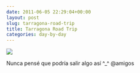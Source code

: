 ```yaml
---
date: 2011-06-05 22:29:04+00:00
layout: post
slug: tarragona-road-trip
title: Tarragona Road Trip
categories: day-by-day
---
```


[![](http://blog.migueljulian.com/wp-content/uploads/DSCN1740.jpg)](http://blog.migueljulian.com/wp-content/uploads/DSCN1740.jpg)

Nunca pensé que podría salir algo así ^_^ @amigos
